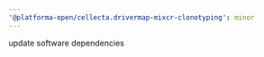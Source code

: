 ```yaml
---
'@platforma-open/cellecta.drivermap-mixcr-clonotyping': minor
---
```


update software dependencies
